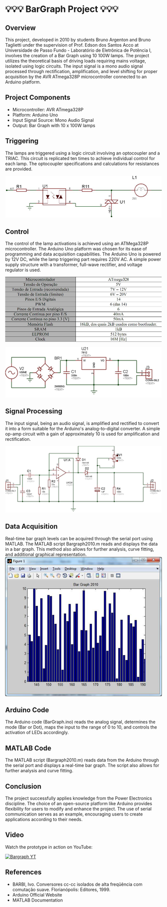 # 💡💡💡 BarGraph Project 💡💡💡

## Overview
This project, developed in 2010 by students Bruno Argenton and Bruno Taglietti under the supervision of Prof. Edson dos Santos Acco at Universidade de Passo Fundo - Laboratório de Eletrônica de Potência I, involves the creation of a Bar Graph using 10 100W lamps. The project utilizes the theoretical basis of driving loads requiring mains voltage, isolated using logic circuits. The input signal is a mono audio signal processed through rectification, amplification, and level shifting for proper acquisition by the AVR ATmega328P microcontroller connected to an Arduino platform.

## Project Components
- Microcontroller: AVR ATmega328P
- Platform: Arduino Uno
- Input Signal Source: Mono Audio Signal
- Output: Bar Graph with 10 x 100W lamps

## Triggering 
The lamps are triggered using a logic circuit involving an optocoupler and a TRIAC. This circuit is replicated ten times to achieve individual control for each lamp. The optocoupler specifications and calculations for resistances are provided.

![alt text](https://github.com/brunoargenton/ArduinoBarGraph/blob/main/img/1.jpg)

## Control
The control of the lamp activations is achieved using an ATMega328P microcontroller. The Arduino Uno platform was chosen for its ease of programming and data acquisition capabilities. The Arduino Uno is powered by 12V DC, while the lamp triggering part requires 220V AC. A simple power supply structure with a transformer, full-wave rectifier, and voltage regulator is used.

![alt text](https://github.com/brunoargenton/ArduinoBarGraph/blob/main/img/3.jpg)

![alt text](https://github.com/brunoargenton/ArduinoBarGraph/blob/main/img/5.jpg)

## Signal Processing
The input signal, being an audio signal, is amplified and rectified to convert it into a form suitable for the Arduino's analog-to-digital converter. A simple op-amp circuit with a gain of approximately 10 is used for amplification and rectification.

![alt text](https://github.com/brunoargenton/ArduinoBarGraph/blob/main/img/4.jpg)

## Data Acquisition
Real-time bar graph levels can be acquired through the serial port using MATLAB. The MATLAB script Bargraph2010.m reads and displays the data in a bar graph. This method also allows for further analysis, curve fitting, and additional graphical representation.
![alt text](https://github.com/brunoargenton/ArduinoBarGraph/blob/main/img/6.jpg)

## Arduino Code
The Arduino code (BarGraph.ino) reads the analog signal, determines the mode (Bar or Dot), maps the input to the range of 0 to 10, and controls the activation of LEDs accordingly.

## MATLAB Code
The MATLAB script (Bargraph2010.m) reads data from the Arduino through the serial port and displays a real-time bar graph. The script also allows for further analysis and curve fitting.

## Conclusion
The project successfully applies knowledge from the Power Electronics discipline. The choice of an open-source platform like Arduino provides flexibility for users to modify and enhance the project. The use of serial communication serves as an example, encouraging users to create applications according to their needs.

## Video
Watch the prototype in action on YouTube:

[![Bargraph YT](https://img.youtube.com/vi/aVo3MJKAT9g/0.jpg)](https://www.youtube.com/watch?v=aVo3MJKAT9g)


## References
- BARBI, Ivo. Conversores cc-cc isolados de alta freqüência com comutação suave. Florianópolis: Editores, 1999.
- Arduino Official Website
- MATLAB Documentation

